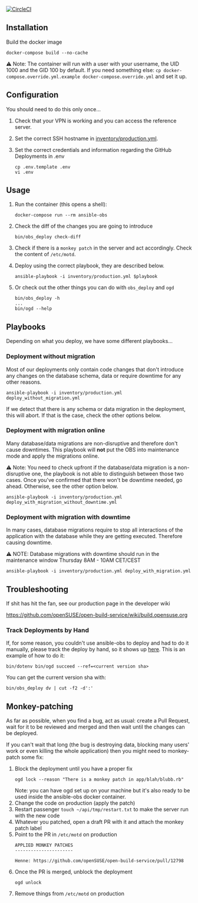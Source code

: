 [![CircleCI](https://circleci.com/gh/openSUSE/ansible-obs.svg?style=svg)](https://circleci.com/gh/openSUSE/ansible-obs)

## Installation

Build the docker image

```shell
docker-compose build --no-cache
```

⚠️ Note: The container will run with a user with your username, the UID 1000 and the GID 100 by default.
If you need something else: `cp docker-compose.override.yml.example docker-compose.override.yml` and set it up.

## Configuration

You should need to do this only once...

1. Check that your VPN is working and you can access the reference server.
1. Set the correct SSH hostname in [inventory/production.yml](https://github.com/openSUSE/ansible-obs/blob/master/inventory/production.yml).
1. Set the correct credentials and information regarding the GitHub Deployments in .env

    ```shell
    cp .env.template .env
    vi .env
    ```

## Usage

1. Run the container (this opens a shell):

    ```shell
    docker-compose run --rm ansible-obs
    ```

1. Check the diff of the changes you are going to introduce

    ```shell
    bin/obs_deploy check-diff
    ```

1. Check if there is a `monkey patch` in the server and act accordingly. Check the content of `/etc/motd`.
1. Deploy using the correct playbook, they are described below.

    ```shell
    ansible-playbook -i inventory/production.yml $playbook
    ```

1. Or check out the other things you can do with `obs_deploy` and `ogd`

    ```shell
    bin/obs_deploy -h
    ...
    bin/ogd --help
    ```

## Playbooks

Depending on what you deploy, we have some different playbooks...

### Deployment without migration

Most of our deployments only contain code changes that don't introduce any changes on the database schema, data or require downtime for any other reasons.

```shell
ansible-playbook -i inventory/production.yml deploy_without_migration.yml
```

If we detect that there is any schema or data migration in the deployment, this will abort. If that is the case, check the other options below.

### Deployment with migration online

Many database/data migrations are non-disruptive and therefore don't cause downtimes. This playbook will **not** put
the OBS into maintenance mode and apply the migrations online.

⚠️ Note: You need to check upfront if the database/data migration is a non-disruptive one, the playbook is not able to distinguish between those two cases. Once you've confirmed that there won't be downtime needed, go ahead. Otherwise, see the other option below.

```
ansible-playbook -i inventory/production.yml deploy_with_migration_without_downtime.yml
```

### Deployment with migration with downtime

In many cases, database migrations require to stop all interactions of the application with the database while they are getting executed. Therefore causing downtime.

⚠️ NOTE: Database migrations with downtime should run in the maintenance window Thursday 8AM - 10AM CET/CEST

```
ansible-playbook -i inventory/production.yml deploy_with_migration.yml
```

## Troubleshooting

If shit has hit the fan, see our production page in the developer wiki

https://github.com/openSUSE/open-build-service/wiki/build.opensuse.org

### Track Deployments by Hand

If, for some reason, you couldn't use ansible-obs to deploy and had to do it manually, please track the deploy by hand, so it shows up [here](https://github.com/openSUSE/open-build-service/deployments/production). This is an example of how to do it:

```shell
bin/dotenv bin/ogd succeed --ref=<current version sha>
```
	
You can get the current version sha with:

```shell
bin/obs_deploy dv | cut -f2 -d':'
```

## Monkey-patching

As far as possible, when you find a bug, act as usual: create a Pull Request, wait for it to be reviewed and merged and then wait until the changes can be deployed.

If you can't wait that long (the bug is destroying data, blocking many users' work or even killing the whole application) then you might need to monkey-patch some fix:

1. Block the deployment until you have a proper fix
    ```shell
    ogd lock --reason "There is a monkey patch in app/blah/blubb.rb"
    ```
    Note: you can have ogd set up on your machine but it's also ready to be used inside the ansible-obs docker container.
1. Change the code on production (apply the patch)
1. Restart passenger `touch ~/api/tmp/restart.txt` to make the server run with the new code
1. Whatever you patched, open a draft PR with it and attach the monkey patch label
1. Point to the PR in `/etc/motd` on production
    ```shell
    APPLIED MONKEY PATCHES
    ----------------------

    Henne: https://github.com/openSUSE/open-build-service/pull/12798
    ```
1. Once the PR is merged, unblock the deployment
    ```shell
    ogd unlock
    ```
1. Remove things from `/etc/motd` on production

